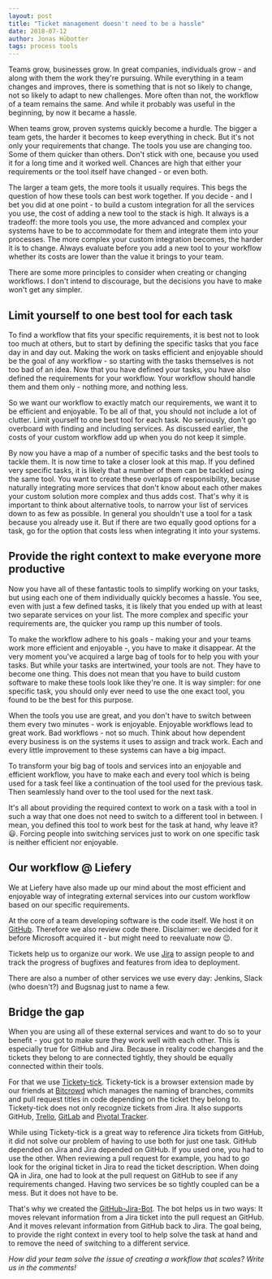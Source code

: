 ```yaml
---
layout: post
title: "Ticket management doesn't need to be a hassle"
date: 2018-07-12
author: Jonas Hübotter
tags: process tools
---
```


Teams grow, businesses grow. In great companies, individuals grow - and along with them the work they're pursuing. While everything in a team changes and improves, there is something that is not so likely to change, not so likely to adapt to new challenges. More often than not, the workflow of a team remains the same. And while it probably was useful in the beginning, by now it became a hassle.

When teams grow, proven systems quickly become a hurdle. The bigger a team gets, the harder it becomes to keep everything in check. But it's not only your requirements that change. The tools you use are changing too. Some of them quicker than others. Don't stick with one, because you used it for a long time and it worked well. Chances are high that either your requirements or the tool itself have changed - or even both.

The larger a team gets, the more tools it usually requires. This begs the question of how these tools can best work together. If you decide - and I bet you did at one point - to build a custom integration for all the services you use, the cost of adding a new tool to the stack is high. It always is a tradeoff: the more tools you use, the more advanced and complex your systems have to be to accommodate for them and integrate them into your processes. The more complex your custom integration becomes, the harder it is to change. Always evaluate before you add a new tool to your workflow whether its costs are lower than the value it brings to your team.

There are some more principles to consider when creating or changing workflows. I don't intend to discourage, but the decisions you have to make won't get any simpler.

## Limit yourself to one best tool for each task

To find a workflow that fits your specific requirements, it is best not to look too much at others, but to start by defining the specific tasks that you face day in and day out. Making the work on tasks efficient and enjoyable should be the goal of any workflow - so starting with the tasks themselves is not too bad of an idea. Now that you have defined your tasks, you have also defined the requirements for your workflow. Your workflow should handle them and them only - nothing more, and nothing less.

So we want our workflow to exactly match our requirements, we want it to be efficient and enjoyable. To be all of that, you should not include a lot of clutter. Limit yourself to one best tool for each task. No seriously, don't go overboard with finding and including services. As discussed earlier, the costs of your custom workflow add up when you do not keep it simple.

By now you have a map of a number of specific tasks and the best tools to tackle them. It is now time to take a closer look at this map. If you defined very specific tasks, it is likely that a number of them can be tackled using the same tool. You want to create these overlaps of responsibility, because naturally integrating more services that don't know about each other makes your custom solution more complex and thus adds cost. That's why it is important to think about alternative tools, to narrow your list of services down to as few as possible. In general you shouldn't use a tool for a task because you already use it. But if there are two equally good options for a task, go for the option that costs less when integrating it into your systems.

## Provide the right context to make everyone more productive

Now you have all of these fantastic tools to simplify working on your tasks, but using each one of them individually quickly becomes a hassle. You see, even with just a few defined tasks, it is likely that you ended up with at least two separate services on your list. The more complex and specific your requirements are, the quicker you ramp up this number of tools.

To make the workflow adhere to his goals - making your and your teams work more efficient and enjoyable -, you have to make it disappear. At the very moment you've acquired a large bag of tools for to help you with your tasks. But while your tasks are intertwined, your tools are not. They have to become one thing. This does not mean that you have to build custom software to make these tools look like they're one. It is way simpler: for one specific task, you should only ever need to use the one exact tool, you found to be the best for this purpose.

When the tools you use are great, and you don't have to switch between them every two minutes - work is enjoyable. Enjoyable workflows lead to great work. Bad workflows - not so much. Think about how dependent every business is on the systems it uses to assign and track work. Each and every little improvement to these systems can have a big impact.

To transform your big bag of tools and services into an enjoyable and efficient workflow, you have to make each and every tool which is being used for a task feel like a continuation of the tool used for the previous task. Then seamlessly hand over to the tool used for the next task.

It's all about providing the required context to work on a task with a tool in such a way that one does not need to switch to a different tool in between. I mean, you defined this tool to work best for the task at hand, why leave it? :smiley:. Forcing people into switching services just to work on one specific task is neither efficient nor enjoyable.

## Our workflow @ Liefery

We at Liefery have also made up our mind about the most efficient and enjoyable way of integrating external services into our custom workflow based on our specific requirements.

At the core of a team developing software is the code itself. We host it on [GitHub](https://github.com/). Therefore we also review code there. Disclaimer: we decided for it before Microsoft acquired it - but might need to reevaluate now :wink:.

Tickets help us to organize our work. We use [Jira](https://www.atlassian.com/software/jira) to assign people to and track the progress of bugfixes and features from idea to deployment.

There are also a number of other services we use every day: Jenkins, Slack (who doesn't?) and Bugsnag just to name a few.

## Bridge the gap

When you are using all of these external services and want to do so to your benefit - you got to make sure they work well with each other. This is especially true for GitHub and Jira. Because in reality code changes and the tickets they belong to are connected tightly, they should be equally connected within their tools.

For that we use [Tickety-tick](https://github.com/bitcrowd/tickety-tick). Tickety-tick is a browser extension made by our friends at [Bitcrowd](https://bitcrowd.net/) which manages the naming of branches, commits and pull request titles in code depending on the ticket they belong to. Tickety-tick does not only recognize tickets from Jira. It also supports GitHub, [Trello](https://trello.com/), [GitLab](https://about.gitlab.com/) and [Pivotal Tracker](https://www.pivotaltracker.com/).

While using Tickety-tick is a great way to reference Jira tickets from GitHub, it did not solve our problem of having to use both for just one task. GitHub depended on Jira and Jira depended on GitHub. If you used one, you had to use the other. When reviewing a pull request for example, you had to go look for the original ticket in Jira to read the ticket description. When doing QA in Jira, one had to look at the pull request on GitHub to see if any requirements changed. Having two services be so tightly coupled can be a mess. But it does not have to be.

That's why we created the [GitHub-Jira-Bot](https://github.com/liefery/github-jira-bot). The bot helps us in two ways: It moves relevant information from a Jira ticket into the pull request an GitHub. And it moves relevant information from GitHub back to Jira. The goal being, to provide the right context in every tool to help solve the task at hand and to remove the need of switching to a different service.


_How did your team solve the issue of creating a workflow that scales? Write us in the comments!_
